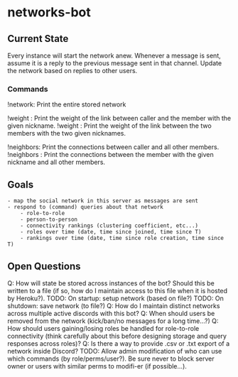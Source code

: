 # networks-bot

## Current State

Every instance will start the network anew. Whenever a message is sent, assume it is a reply to the previous message sent in that channel. Update the network based on replies to other users.

### Commands

!network: Print the entire stored network

!weight <nickname>: Print the weight of the link between caller and the member with the given nickname.
!weight <nickname> <nickname>: Print the weight of the link between the two members with the two given nicknames.

!neighbors: Print the connections between caller and all other members.
!neighbors <nickname>: Print the connections between the member with the given nickname and all other members.

## Goals

    - map the social network in this server as messages are sent
    - respond to (command) queries about that network
        - role-to-role
        - person-to-person
        - connectivity rankings (clustering coefficient, etc...)
        - roles over time (date, time since joined, time since T)
        - rankings over time (date, time since role creation, time since T)

## Open Questions

Q: How will state be stored across instances of the bot? Should this be written to a file (if so, how do I maintain access to this file when it is hosted by Heroku?).
TODO: On startup: setup network (based on file?)
TODO: On shutdown: save network (to file?)
Q: How do I maintain distinct networks across multiple active discords with this bot?
Q: When should users be removed from the network (kick/ban/no messages for a long time...?)
Q: How should users gaining/losing roles be handled for role-to-role connectivity (think carefully about this before designing storage and query responses across roles)?
Q: Is there a way to provide .csv or .txt export of a network inside Discord?
TODO: Allow admin modification of who can use which commands (by role/perms/user?). Be sure never to block server owner or users with similar perms to modifi-er (if possible...).
